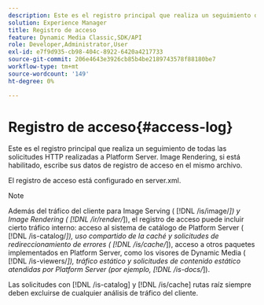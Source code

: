 ```yaml
---
description: Este es el registro principal que realiza un seguimiento de todas las solicitudes HTTP realizadas a Platform Server. Image Rendering, si está habilitado, escribe sus datos de registro de acceso en el mismo archivo.
solution: Experience Manager
title: Registro de acceso
feature: Dynamic Media Classic,SDK/API
role: Developer,Administrator,User
exl-id: e7f9d935-cb98-404c-8922-6420a4217733
source-git-commit: 206e4643e3926cb85b4be2189743578f88180be7
workflow-type: tm+mt
source-wordcount: '149'
ht-degree: 0%

---
```


# Registro de acceso{#access-log}

Este es el registro principal que realiza un seguimiento de todas las solicitudes HTTP realizadas a Platform Server. Image Rendering, si está habilitado, escribe sus datos de registro de acceso en el mismo archivo.

El registro de acceso está configurado en server.xml.

>[!NOTE]
>
>Además del tráfico del cliente para Image Serving ( [!DNL /is/image/*]) y Image Rendering ( [!DNL /ir/render/*]), el registro de acceso puede incluir cierto tráfico interno: acceso al sistema de catálogo de Platform Server ( [!DNL /is-catalog/*]), uso compartido de la caché y solicitudes de redireccionamiento de errores ( [!DNL /is/cache/*]), acceso a otros paquetes implementados en Platform Server, como los visores de Dynamic Media ( [!DNL /is-viewers/*]), tráfico estático y solicitudes de contenido estático atendidas por Platform Server (por ejemplo, [!DNL /is-docs/*]).

Las solicitudes con [!DNL /is-catalog] y [!DNL /is/cache] rutas raíz siempre deben excluirse de cualquier análisis de tráfico del cliente.
